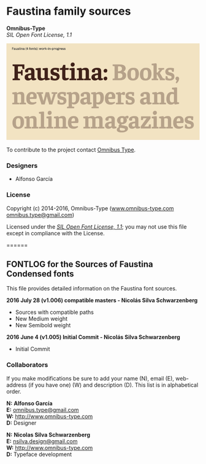# Faustina family sources

**Omnibus-Type**  
*SIL Open Font License, 1.1*

![Sample of Faustina Family.](../documentation/Faustina.png "Faustina")

To contribute to the project contact [Omnibus Type](http://omnibus-type.com/).

### Designers

* Alfonso García

### License

Copyright (c) 2014-2016, Omnibus-Type (www.omnibus-type.com omnibus.type@gmail.com)

Licensed under the [*SIL Open Font License, 1.1*](http://scripts.sil.org/OFL); you may not use this file except in compliance with the License.

======
## FONTLOG for the Sources of Faustina Condensed fonts

This file provides detailed information on the Faustina font sources.  

**2016 July 28 (v1.006) compatible masters - Nicolás Silva Schwarzenberg**

- Sources with compatible paths
- New Medium weight
- New Semibold weight

**2016 June 4 (v1.005) Initial Commit - Nicolás Silva Schwarzenberg**

- Initial Commit

### Collaborators

If you make modifications be sure to add your name (N), email (E), web-address
(if you have one) (W) and description (D). This list is in alphabetical order.

**N:** **Alfonso García**  
**E:** omnibus.type@gmail.com  
**W:** http://www.omnibus-type.com  
**D:** Designer

**N:** **Nicolas Silva Schwarzenberg**  
**E:** nsilva.design@gmail.com  
**W:** http://www.omnibus-type.com  
**D:** Typeface development  